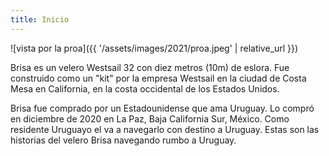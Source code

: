 ```yaml
---
title: Inicio
---
```

![vista por la proa]({{ '/assets/images/2021/proa.jpeg' | relative_url }})

Brisa es un velero Westsail 32 con diez metros (10m) de eslora.
Fue construido como un "kit" por la empresa Westsail en la ciudad de
Costa Mesa en California, en la costa occidental de los
Estados Unidos.

Brisa fue comprado por un Estadounidense que ama Uruguay.
Lo compró en diciembre de 2020 en La Paz, Baja California Sur, México.
Como residente
Uruguayo el va a navegarlo con destino a Uruguay.
Estas son las historias del velero Brisa navegando rumbo a Uruguay.
